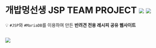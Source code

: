 # 개밥멍선생 JSP TEAM PROJECT <img src="https://img.shields.io/badge/JSP-007396?style=flat-square&logo=Java&logoColor=white"> <img src="https://img.shields.io/badge/MariaDB-1F305F?style=flat-square&logo=MariaDB&logoColor=white">


💡 `#JSP`와 `#MariaDB`를 이용하여 만든 **반려견 전용 레시피 공유 웹사이트**  
<br>

<img src="http://hohk.dothome.co.kr/load/data/kt180401/166713076530071392.gif">

